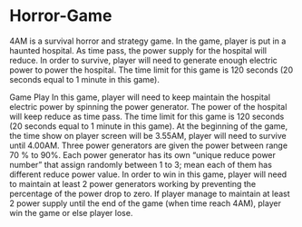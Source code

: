 # Horror-Game



4AM is a survival horror and strategy game. In the game, player is put in a haunted hospital. As time pass, the power supply for the hospital will reduce.  In order to survive, player will need to generate enough electric power to power the hospital. The time limit for this game is 120 seconds (20 seconds equal to 1 minute in this game). 



Game Play
In this game, player will need to keep maintain the hospital electric power by spinning the power generator. The power of the hospital will keep reduce as time pass. The time limit for this game is 120 seconds (20 seconds equal to 1 minute in this game). At the beginning of the game, the time show on player screen will be 3.55AM, player will need to survive until 4.00AM. Three power generators are given the power between range 70 % to 90%.  Each power generator has its own “unique reduce power number” that assign randomly between 1 to 3; mean each of them has different reduce power value. In order to win in this game, player will need to maintain at least 2 power generators working by preventing the percentage of the power drop to zero. If player manage to maintain at least 2 power supply until the end of the game (when time reach 4AM), player win the game or else player lose.
